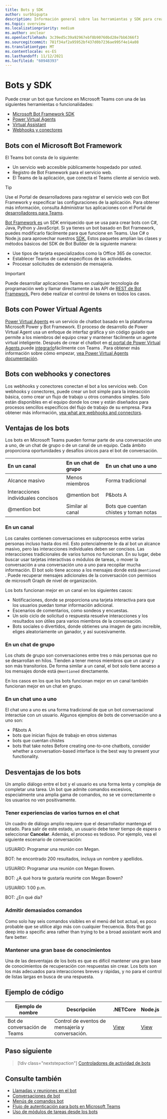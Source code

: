 ```yaml
---
title: Bots y SDK
author: surbhigupta
description: Información general sobre las herramientas y SDK para crear Microsoft Teams bots.
ms.topic: overview
ms.localizationpriority: medium
ms.author: anclear
ms.openlocfilehash: 3c39ed5c39a92967ebf8b90760bd28e7bb6366f3
ms.sourcegitcommit: 781f34af2a95952bf437d0b7236ae995f4e14a08
ms.translationtype: MT
ms.contentlocale: es-ES
ms.lasthandoff: 11/12/2021
ms.locfileid: "60948393"
---
```

# <a name="bots-and-sdks"></a>Bots y SDK

Puede crear un bot que funcione en Microsoft Teams con una de las siguientes herramientas o funcionalidades:

* [Microsoft Bot Framework SDK](#bots-with-the-microsoft-bot-framework)
* [Power Virtual Agents](#bots-with-power-virtual-agents)
* [Virtual Assistant](~/samples/virtual-assistant.md)
* [Webhooks y conectores](#bots-with-webhooks-and-connectors)

## <a name="bots-with-the-microsoft-bot-framework"></a>Bots con el Microsoft Bot Framework

El Teams bot consta de lo siguiente:

* Un servicio web accesible públicamente hospedado por usted.
* Registro de Bot Framework para el servicio web.
* El Teams de la aplicación, que conecta el Teams cliente al servicio web.

> [!TIP]
> Use el Portal de desarrolladores para registrar el servicio web con Bot Framework y especificar las configuraciones de la aplicación. Para obtener más información, consulta Administrar tus aplicaciones con el Portal de [desarrolladores para Teams](~/concepts/build-and-test/teams-developer-portal.md).

[Bot Framework es](https://dev.botframework.com/) un SDK enriquecido que se usa para crear bots con C#, Java, Python y JavaScript. Si ya tienes un bot basado en Bot Framework, puedes modificarlo fácilmente para que funcione en Teams. Use C# o Node.js para aprovechar nuestros [SDK.](/microsoftteams/platform/#pivot=sdk-tools) Estos paquetes amplían las clases y métodos básicos del SDK de Bot Builder de la siguiente manera:

* Use tipos de tarjeta especializados como la Office 365 de conector.
* Establecer Teams de canal específicos de las actividades.
* Procesar solicitudes de extensión de mensajería.

> [!IMPORTANT]
> Puede desarrollar aplicaciones Teams en cualquier tecnología de programación web y llamar directamente a las API de [REST de Bot Framework.](/bot-framework/rest-api/bot-framework-rest-overview) Pero debe realizar el control de tokens en todos los casos.

## <a name="bots-with-power-virtual-agents"></a>Bots con Power Virtual Agents

[Power Virtual Agents](/power-virtual-agents/fundamentals-what-is-power-virtual-agents) es un servicio de chatbot basado en la plataforma Microsoft Power y Bot Framework. El proceso de desarrollo de Power Virtual Agent usa un enfoque de interfaz gráfica y sin código guiado que permite a los miembros del equipo crear y mantener fácilmente un agente virtual inteligente. Después de crear el chatbot en [el portal de Power Virtual Agents,](https://powervirtualagents.microsoft.com)puede [integrarlo](how-to/add-power-virtual-agents-bot-to-teams.md)fácilmente con Teams . Para obtener más información sobre cómo empezar, [vea Power Virtual Agents documentación](/power-virtual-agents).

## <a name="bots-with-webhooks-and-connectors"></a>Bots con webhooks y conectores

Los webhooks y conectores conectan el bot a los servicios web. Con webhooks y conectores, puede crear un bot simple para la interacción básica, como crear un flujo de trabajo u otros comandos simples. Solo están disponibles en el equipo donde los cree y están diseñados para procesos sencillos específicos del flujo de trabajo de su empresa. Para obtener más información, [vea what are webhooks and connectors](~/webhooks-and-connectors/what-are-webhooks-and-connectors.md).

## <a name="advantages-of-bots"></a>Ventajas de los bots

Los bots en Microsoft Teams pueden formar parte de una conversación uno a uno, de un chat de grupo o de un canal de un equipo. Cada ámbito proporciona oportunidades y desafíos únicos para el bot de conversación.

| En un canal | En un chat de grupo | En un chat uno a uno |
| :-- | :-- | :-- |
| Alcance masivo | Menos miembros | Forma tradicional |
| Interacciones individuales concisos | @mention bot  | P&bots A |
| @mention bot | Similar al canal | Bots que cuentan chistes y toman notas |

### <a name="in-a-channel"></a>En un canal

Los canales contienen conversaciones en subprocesos entre varias personas incluso hasta dos mil. Esto potencialmente le da al bot un alcance masivo, pero las interacciones individuales deben ser concisos. Las interacciones tradicionales de varios turnos no funcionan. En su lugar, debe buscar usar tarjetas interactivas o módulos de tareas, o mover la conversación a una conversación uno a uno para recopilar mucha información. El bot solo tiene acceso a los mensajes donde está `@mentioned` . Puede recuperar mensajes adicionales de la conversación con permisos de microsoft Graph de nivel de organización.

Los bots funcionan mejor en un canal en los siguientes casos:

* Notificaciones, donde se proporciona una tarjeta interactiva para que los usuarios puedan tomar información adicional.
* Escenarios de comentarios, como sondeos y encuestas.
* Un solo ciclo de solicitud o respuesta resuelve interacciones y los resultados son útiles para varios miembros de la conversación.
* Bots sociales o divertidos, donde obtienes una imagen de gato increíble, eliges aleatoriamente un ganador, y así sucesivamente.

### <a name="in-a-group-chat"></a>En un chat de grupo

Los chats de grupo son conversaciones entre tres o más personas que no se desarrollan en hilos. Tienden a tener menos miembros que un canal y son más transitorios. De forma similar a un canal, el bot solo tiene acceso a los mensajes donde está `@mentioned` directamente.

En los casos en los que los bots funcionan mejor en un canal también funcionan mejor en un chat en grupo.

### <a name="in-a-one-to-one-chat"></a>En un chat uno a uno

El chat uno a uno es una forma tradicional de que un bot conversacional interactúe con un usuario. Algunos ejemplos de bots de conversación uno a uno son:
* P&bots A
* bots que inician flujos de trabajo en otros sistemas 
* bots que cuentan chistes
* bots that take notes Before creating one-to-one chatbots, consider whether a conversation-based interface is the best way to present your functionality.

## <a name="disadvantages-of-bots"></a>Desventajas de los bots

Un amplio diálogo entre el bot y el usuario es una forma lenta y compleja de completar una tarea. Un bot que admite comandos excesivos, especialmente una amplia gama de comandos, no se ve correctamente o los usuarios no ven positivamente.

### <a name="have-multi-turn-experiences-in-chat"></a>Tener experiencias de varios turnos en el chat

Un cuadro de diálogo amplio requiere que el desarrollador mantenga el estado. Para salir de este estado, un usuario debe tener tiempo de espera o seleccionar **Cancelar**. Además, el proceso es tedioso. Por ejemplo, vea el siguiente escenario de conversación:

USUARIO: Programar una reunión con Megan.

BOT: he encontrado 200 resultados, incluya un nombre y apellidos.

USUARIO: Programar una reunión con Megan Bowen.

BOT: ¿A qué hora te gustaría reunirte con Megan Bowen?

USUARIO: 1:00 p.m.

BOT: ¿En qué día?

### <a name="support-too-many-commands"></a>Admitir demasiados comandos

Como solo hay seis comandos visibles en el menú del bot actual, es poco probable que se utilice algo más con cualquier frecuencia. Bots that go deep into a specific area rather than trying to be a broad assistant work and fare better.

### <a name="maintain-a-large-knowledge-base"></a>Mantener una gran base de conocimientos

Una de las desventajas de los bots es que es difícil mantener una gran base de conocimientos de recuperación con respuestas sin crear. Los bots son los más adecuados para interacciones breves y rápidas, y no para el control de listas largas en busca de una respuesta.

## <a name="code-sample"></a>Ejemplo de código

|Ejemplo de nombre | Descripción | .NETCore | Node.js |
|----------------|-----------------|--------------|----------------|
| Bot de conversación de Teams | Control de eventos de mensajería y conversación. |[View](https://github.com/microsoft/BotBuilder-Samples/tree/master/samples/csharp_dotnetcore/57.teams-conversation-bot)|[View](https://github.com/microsoft/BotBuilder-Samples/tree/master/samples/javascript_nodejs/57.teams-conversation-bot)|

## <a name="next-step"></a>Paso siguiente

> [!div class="nextstepaction"]
> [Controladores de actividad de bots](~/bots/bot-basics.md)

## <a name="see-also"></a>Consulte también

* [Llamadas y reuniones en el bot](~/bots/calls-and-meetings/calls-meetings-bots-overview.md)
* [Conversaciones de bot](~/bots/how-to/conversations/conversation-basics.md)
* [Menús de comandos bot](~/bots/how-to/create-a-bot-commands-menu.md)
* [Flujo de autenticación para bots en Microsoft Teams](~/bots/how-to/authentication/auth-flow-bot.md)
* [Uso de módulos de tareas desde los bots](~/task-modules-and-cards/task-modules/task-modules-bots.md)
